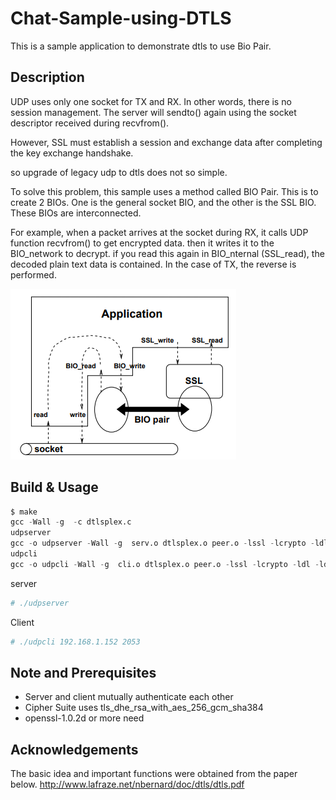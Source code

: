 # Chat-Sample-using-DTLS

This is a sample application to demonstrate dtls to use Bio Pair.

## Description
UDP uses only one socket for TX and RX. In other words, there is no session management.
The server will sendto() again using the socket descriptor received during recvfrom().

However, SSL must establish a session and exchange data after completing the key exchange handshake.

so upgrade of legacy udp to dtls does not so simple.

To solve this problem, this sample uses a method called BIO Pair.
This is to create 2 BIOs. One is the general socket BIO, and the other is the SSL BIO.
These BIOs are interconnected.

For example, when a packet arrives at the socket during RX, it calls UDP function recvfrom() to get encrypted data. then it writes it to the BIO_network to decrypt.
if you read this again in BIO_nternal (SSL_read),  the decoded plain text data is contained.
In the case of TX, the reverse is performed.

![dtls bio pair](github_dtls.png)

## Build & Usage

```python
$ make
gcc -Wall -g  -c dtlsplex.c
udpserver
gcc -o udpserver -Wall -g  serv.o dtlsplex.o peer.o -lssl -lcrypto -ldl -ldl -lpthread
udpcli
gcc -o udpcli -Wall -g  cli.o dtlsplex.o peer.o -lssl -lcrypto -ldl -ldl -lpthread
```
server
```python
# ./udpserver
```


Client
```python
# ./udpcli 192.168.1.152 2053
```


## Note and Prerequisites

* Server and client mutually authenticate each other
* Cipher Suite uses tls_dhe_rsa_with_aes_256_gcm_sha384
* openssl-1.0.2d or more need

## Acknowledgements
The basic idea and important functions were obtained from the paper below.
http://www.lafraze.net/nbernard/doc/dtls/dtls.pdf

                                                         

